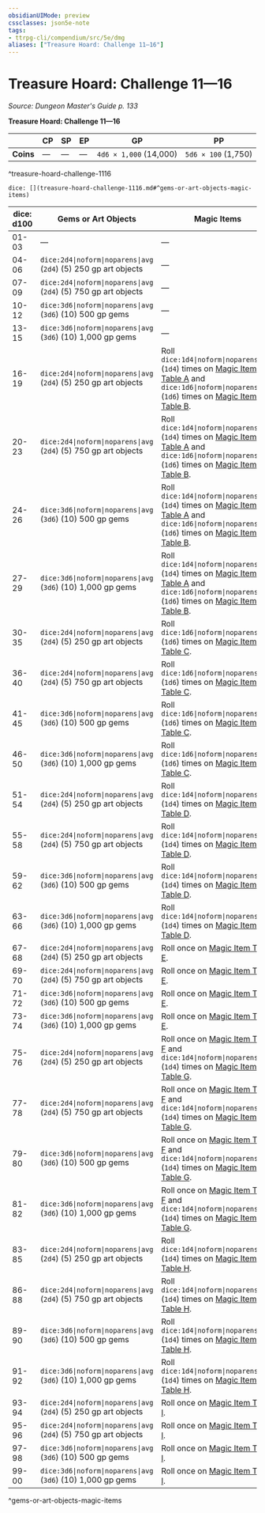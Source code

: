 ```yaml
---
obsidianUIMode: preview
cssclasses: json5e-note
tags:
- ttrpg-cli/compendium/src/5e/dmg
aliases: ["Treasure Hoard: Challenge 11—16"]
---
```

# Treasure Hoard: Challenge 11—16
*Source: Dungeon Master's Guide p. 133* 

**Treasure Hoard: Challenge 11—16**

|  | CP | SP | EP | GP | PP |
|--|----|----|----|----|----|
| **Coins** | — | — | — | `4d6 × 1,000` (14,000) | `5d6 × 100` (1,750) |
^treasure-hoard-challenge-1116

`dice: [](treasure-hoard-challenge-1116.md#^gems-or-art-objects-magic-items)`

| dice: d100 | Gems or Art Objects | Magic Items |
|------------|---------------------|-------------|
| 01-03 | — | — |
| 04-06 | `dice:2d4\|noform\|noparens\|avg` (`2d4`) (5) 250 gp art objects | — |
| 07-09 | `dice:2d4\|noform\|noparens\|avg` (`2d4`) (5) 750 gp art objects | — |
| 10-12 | `dice:3d6\|noform\|noparens\|avg` (`3d6`) (10) 500 gp gems | — |
| 13-15 | `dice:3d6\|noform\|noparens\|avg` (`3d6`) (10) 1,000 gp gems | — |
| 16-19 | `dice:2d4\|noform\|noparens\|avg` (`2d4`) (5) 250 gp art objects | Roll `dice:1d4\|noform\|noparens\|avg` (`1d4`) times on [Magic Item Table A](3-Mechanics/CLI/tables/magic-item-table-a.md) and `dice:1d6\|noform\|noparens\|avg` (`1d6`) times on [Magic Item Table B](3-Mechanics/CLI/tables/magic-item-table-b.md). |
| 20-23 | `dice:2d4\|noform\|noparens\|avg` (`2d4`) (5) 750 gp art objects | Roll `dice:1d4\|noform\|noparens\|avg` (`1d4`) times on [Magic Item Table A](3-Mechanics/CLI/tables/magic-item-table-a.md) and `dice:1d6\|noform\|noparens\|avg` (`1d6`) times on [Magic Item Table B](3-Mechanics/CLI/tables/magic-item-table-b.md). |
| 24-26 | `dice:3d6\|noform\|noparens\|avg` (`3d6`) (10) 500 gp gems | Roll `dice:1d4\|noform\|noparens\|avg` (`1d4`) times on [Magic Item Table A](3-Mechanics/CLI/tables/magic-item-table-a.md) and `dice:1d6\|noform\|noparens\|avg` (`1d6`) times on [Magic Item Table B](3-Mechanics/CLI/tables/magic-item-table-b.md). |
| 27-29 | `dice:3d6\|noform\|noparens\|avg` (`3d6`) (10) 1,000 gp gems | Roll `dice:1d4\|noform\|noparens\|avg` (`1d4`) times on [Magic Item Table A](3-Mechanics/CLI/tables/magic-item-table-a.md) and `dice:1d6\|noform\|noparens\|avg` (`1d6`) times on [Magic Item Table B](3-Mechanics/CLI/tables/magic-item-table-b.md). |
| 30-35 | `dice:2d4\|noform\|noparens\|avg` (`2d4`) (5) 250 gp art objects | Roll `dice:1d6\|noform\|noparens\|avg` (`1d6`) times on [Magic Item Table C](3-Mechanics/CLI/tables/magic-item-table-c.md). |
| 36-40 | `dice:2d4\|noform\|noparens\|avg` (`2d4`) (5) 750 gp art objects | Roll `dice:1d6\|noform\|noparens\|avg` (`1d6`) times on [Magic Item Table C](3-Mechanics/CLI/tables/magic-item-table-c.md). |
| 41-45 | `dice:3d6\|noform\|noparens\|avg` (`3d6`) (10) 500 gp gems | Roll `dice:1d6\|noform\|noparens\|avg` (`1d6`) times on [Magic Item Table C](3-Mechanics/CLI/tables/magic-item-table-c.md). |
| 46-50 | `dice:3d6\|noform\|noparens\|avg` (`3d6`) (10) 1,000 gp gems | Roll `dice:1d6\|noform\|noparens\|avg` (`1d6`) times on [Magic Item Table C](3-Mechanics/CLI/tables/magic-item-table-c.md). |
| 51-54 | `dice:2d4\|noform\|noparens\|avg` (`2d4`) (5) 250 gp art objects | Roll `dice:1d4\|noform\|noparens\|avg` (`1d4`) times on [Magic Item Table D](3-Mechanics/CLI/tables/magic-item-table-d.md). |
| 55-58 | `dice:2d4\|noform\|noparens\|avg` (`2d4`) (5) 750 gp art objects | Roll `dice:1d4\|noform\|noparens\|avg` (`1d4`) times on [Magic Item Table D](3-Mechanics/CLI/tables/magic-item-table-d.md). |
| 59-62 | `dice:3d6\|noform\|noparens\|avg` (`3d6`) (10) 500 gp gems | Roll `dice:1d4\|noform\|noparens\|avg` (`1d4`) times on [Magic Item Table D](3-Mechanics/CLI/tables/magic-item-table-d.md). |
| 63-66 | `dice:3d6\|noform\|noparens\|avg` (`3d6`) (10) 1,000 gp gems | Roll `dice:1d4\|noform\|noparens\|avg` (`1d4`) times on [Magic Item Table D](3-Mechanics/CLI/tables/magic-item-table-d.md). |
| 67-68 | `dice:2d4\|noform\|noparens\|avg` (`2d4`) (5) 250 gp art objects | Roll once on [Magic Item Table E](3-Mechanics/CLI/tables/magic-item-table-e.md). |
| 69-70 | `dice:2d4\|noform\|noparens\|avg` (`2d4`) (5) 750 gp art objects | Roll once on [Magic Item Table E](3-Mechanics/CLI/tables/magic-item-table-e.md). |
| 71-72 | `dice:3d6\|noform\|noparens\|avg` (`3d6`) (10) 500 gp gems | Roll once on [Magic Item Table E](3-Mechanics/CLI/tables/magic-item-table-e.md). |
| 73-74 | `dice:3d6\|noform\|noparens\|avg` (`3d6`) (10) 1,000 gp gems | Roll once on [Magic Item Table E](3-Mechanics/CLI/tables/magic-item-table-e.md). |
| 75-76 | `dice:2d4\|noform\|noparens\|avg` (`2d4`) (5) 250 gp art objects | Roll once on [Magic Item Table F](3-Mechanics/CLI/tables/magic-item-table-f.md) and `dice:1d4\|noform\|noparens\|avg` (`1d4`) times on [Magic Item Table G](3-Mechanics/CLI/tables/magic-item-table-g.md). |
| 77-78 | `dice:2d4\|noform\|noparens\|avg` (`2d4`) (5) 750 gp art objects | Roll once on [Magic Item Table F](3-Mechanics/CLI/tables/magic-item-table-f.md) and `dice:1d4\|noform\|noparens\|avg` (`1d4`) times on [Magic Item Table G](3-Mechanics/CLI/tables/magic-item-table-g.md). |
| 79-80 | `dice:3d6\|noform\|noparens\|avg` (`3d6`) (10) 500 gp gems | Roll once on [Magic Item Table F](3-Mechanics/CLI/tables/magic-item-table-f.md) and `dice:1d4\|noform\|noparens\|avg` (`1d4`) times on [Magic Item Table G](3-Mechanics/CLI/tables/magic-item-table-g.md). |
| 81-82 | `dice:3d6\|noform\|noparens\|avg` (`3d6`) (10) 1,000 gp gems | Roll once on [Magic Item Table F](3-Mechanics/CLI/tables/magic-item-table-f.md) and `dice:1d4\|noform\|noparens\|avg` (`1d4`) times on [Magic Item Table G](3-Mechanics/CLI/tables/magic-item-table-g.md). |
| 83-85 | `dice:2d4\|noform\|noparens\|avg` (`2d4`) (5) 250 gp art objects | Roll `dice:1d4\|noform\|noparens\|avg` (`1d4`) times on [Magic Item Table H](3-Mechanics/CLI/tables/magic-item-table-h.md). |
| 86-88 | `dice:2d4\|noform\|noparens\|avg` (`2d4`) (5) 750 gp art objects | Roll `dice:1d4\|noform\|noparens\|avg` (`1d4`) times on [Magic Item Table H](3-Mechanics/CLI/tables/magic-item-table-h.md). |
| 89-90 | `dice:3d6\|noform\|noparens\|avg` (`3d6`) (10) 500 gp gems | Roll `dice:1d4\|noform\|noparens\|avg` (`1d4`) times on [Magic Item Table H](3-Mechanics/CLI/tables/magic-item-table-h.md). |
| 91-92 | `dice:3d6\|noform\|noparens\|avg` (`3d6`) (10) 1,000 gp gems | Roll `dice:1d4\|noform\|noparens\|avg` (`1d4`) times on [Magic Item Table H](3-Mechanics/CLI/tables/magic-item-table-h.md). |
| 93-94 | `dice:2d4\|noform\|noparens\|avg` (`2d4`) (5) 250 gp art objects | Roll once on [Magic Item Table I](3-Mechanics/CLI/tables/magic-item-table-i.md). |
| 95-96 | `dice:2d4\|noform\|noparens\|avg` (`2d4`) (5) 750 gp art objects | Roll once on [Magic Item Table I](3-Mechanics/CLI/tables/magic-item-table-i.md). |
| 97-98 | `dice:3d6\|noform\|noparens\|avg` (`3d6`) (10) 500 gp gems | Roll once on [Magic Item Table I](3-Mechanics/CLI/tables/magic-item-table-i.md). |
| 99-00 | `dice:3d6\|noform\|noparens\|avg` (`3d6`) (10) 1,000 gp gems | Roll once on [Magic Item Table I](3-Mechanics/CLI/tables/magic-item-table-i.md). |
^gems-or-art-objects-magic-items